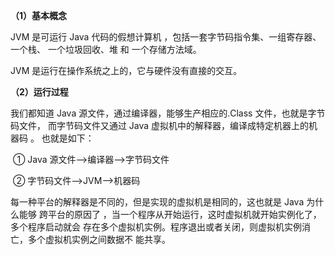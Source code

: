 **（1）基本概念**

JVM 是可运行 Java 代码的假想计算机 ，包括一套字节码指令集、一组寄存器、一个栈、 一个垃圾回收、堆 和 一个存储方法域。

JVM 是运行在操作系统之上的，它与硬件没有直接的交互。

**（2）运行过程**

我们都知道 Java 源文件，通过编译器，能够生产相应的.Class 文件，也就是字节码文件， 而字节码文件又通过 Java 虚拟机中的解释器，编译成特定机器上的机器码 。 也就是如下： 

​	① Java 源文件—->编译器—->字节码文件 

​	② 字节码文件—->JVM—->机器码 

每一种平台的解释器是不同的，但是实现的虚拟机是相同的，这也就是 Java 为什么能够 跨平台的原因了 ，当一个程序从开始运行，这时虚拟机就开始实例化了，多个程序启动就会 存在多个虚拟机实例。程序退出或者关闭，则虚拟机实例消亡，多个虚拟机实例之间数据不 能共享。